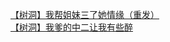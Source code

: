 [【树洞】我帮姐妹三了她情缘（重发）](http://tieba.baidu.com/p/3561927411?see_lz=1&pn=)   
[【树洞】我爹的中二让我有些醉](http://tieba.baidu.com/p/3561842274?see_lz=1&pn=)   
